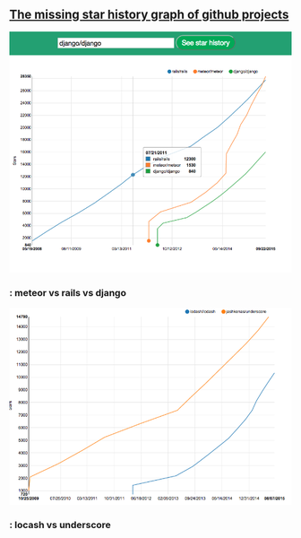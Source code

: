 ## [The missing star history graph of github projects](http://www.timqian.com/star-history/)


![](django.png)
### : meteor vs rails vs django



![lodash vs underscore](lodash_underscore.png)
### : locash vs underscore
